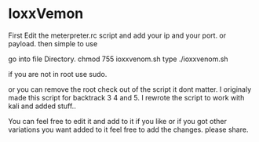 # IoxxVemon

First Edit the meterpreter.rc script and add your ip and your port.
or payload.
then
simple to use

go into file Directory.
chmod 755  ioxxvenom.sh
type ./ioxxvenom.sh 

if you are not in root use sudo.



or you can remove the root check out of the script it dont matter.
I originaly made this script for backtrack 3  4 and 5. I rewrote the script
to work with kali and added stuff..

You can feel free to edit it and add to it if you like or if you 
got other variations you want added to it feel free to add the changes. please
share.
